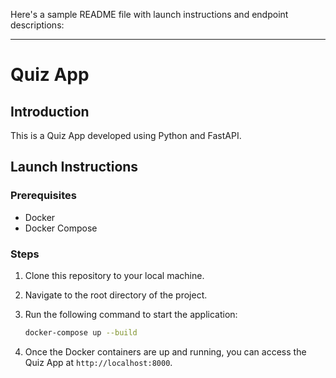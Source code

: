 Here's a sample README file with launch instructions and endpoint descriptions:

---

# Quiz App

## Introduction
This is a Quiz App developed using Python and FastAPI.

## Launch Instructions

### Prerequisites
- Docker
- Docker Compose

### Steps
1. Clone this repository to your local machine.
2. Navigate to the root directory of the project.
3. Run the following command to start the application:

    ```bash
    docker-compose up --build
    ```

4. Once the Docker containers are up and running, you can access the Quiz App at `http://localhost:8000`.
   

